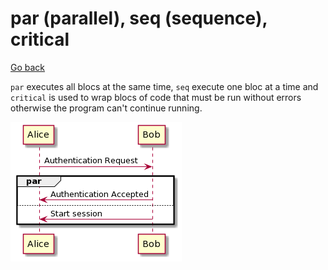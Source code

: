 # par (parallel), seq (sequence), critical

[Go back](../index.md)

``par`` executes all blocs at the same time,
``seq`` execute one bloc at a time and ``critical``
is used to wrap blocs of code that must be run
without errors otherwise the program can't continue
running.

![par](../images/ROwx3O0m34HhCuKNO04AH1W19WZX92A5yB6pFmujD7VDUxeZ6aJzhMLF3P5BCO3RdiTZwTWLtP0r1g_no3pXAX1jZ3lzNOl8k8g_taTm8U1Kh1L54lmfSnrdWOWPBvXNoy7ABZq0.png)